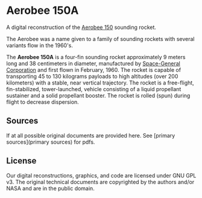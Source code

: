 # Aerobee 150A

A digital reconstruction of the [Aerobee 150][aerobee] sounding rocket.

The Aerobee was a name given to a family of sounding rockets with several variants flow in the 1960's.

The **Aerobee 150A** is a four-fin sounding rocket approximately 9 meters long and 38 centimeters in diameter, manufactured by [Space-General Corporation][aerojet] and first flown in February, 1960. The rocket is capable of transporting 45 to 130 kilograms payloads to high altitudes (over 200 kilometers) with a stable, near vertical trajectory. The rocket is a free-flight, fin-stabilized, tower-launched, vehicle consisting of a liquid propellant sustainer and a solid propellant booster. The rocket is rolled (spun) during flight to decrease dispersion.



## Sources

If at all possible original documents are provided here. See [primary sources](primary sources) for pdfs.



## License

Our digital reconstructions, graphics, and code are licensed under GNU GPL v3.
The original technical documents are copyrighted by the authors and/or NASA and
are in the public domain.




[aerobee]: http://history.nasa.gov/SP-4401/ch4.htm
[aerojet]: https://en.wikipedia.org/wiki/Aerojet
